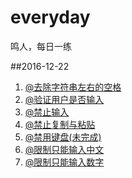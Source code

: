 # everyday
鸣人，每日一练

##2016-12-22

1.  [@去除字符串左右的空格](2016.11/1.html)
2.  [@验证用户是否输入](2016.11/2.html)
3.  [@禁止输入](2016.11/3.html) 
4.  [@禁止复制与粘贴](2016.11/4.html)
5.  [@禁用键盘(未完成)](2016.11/5.html)
6.  [@限制只能输入中文](2016.11/6.html)
7.  [@限制只能输入数字](2016.11/7.html)